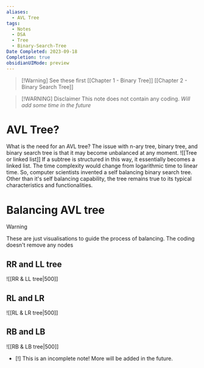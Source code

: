 ```yaml
---
aliases:
  - AVL Tree
tags:
  - Notes
  - DSA
  - Tree
  - Binary-Search-Tree
Date Completed: 2023-09-18
Completion: true
obsidianUIMode: preview
---
```

>[!Warning] See these first
> [[Chapter 1 - Binary Tree]]
> [[Chapter 2 - Binary Search Tree]]

>[!WARNING] Disclaimer
>This note does not contain any coding. *Will add some time in the future*

# AVL Tree?
What is the need for an AVL tree? The issue with n-ary tree, binary tree, and binary search tree is that it may become unbalanced at any moment.
![[Tree or linked list]]
If a subtree is structured in this way, it essentially becomes a linked list. The time complexity would change from logarithmic time to linear time. So, computer scientists invented a self balancing binary search tree. Other than it's self balancing capability, the tree remains true to its typical characteristics and functionalities.

# Balancing AVL tree

>[!WARNING] 
>These are just visualisations to guide the process of balancing. The coding doesn't remove any nodes
## RR and LL tree
![[RR & LL tree|500]]
## RL and LR
![[RL & LR tree|500]]
## RB and LB
![[RB & LB tree|500]]

- [!] This is an incomplete note! More will be added in the future.